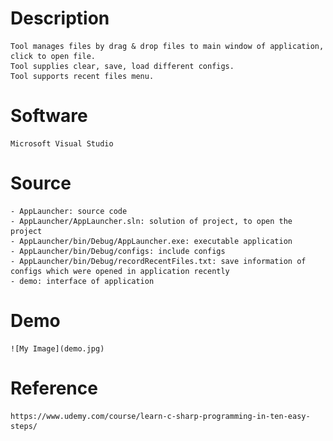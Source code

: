 # Description
    Tool manages files by drag & drop files to main window of application, click to open file. 
    Tool supplies clear, save, load different configs.
    Tool supports recent files menu.
    
# Software
    Microsoft Visual Studio

# Source
    - AppLauncher: source code
    - AppLauncher/AppLauncher.sln: solution of project, to open the project
    - AppLauncher/bin/Debug/AppLauncher.exe: executable application
    - AppLauncher/bin/Debug/configs: include configs
    - AppLauncher/bin/Debug/recordRecentFiles.txt: save information of configs which were opened in application recently
    - demo: interface of application

# Demo
    ![My Image](demo.jpg)

# Reference
    https://www.udemy.com/course/learn-c-sharp-programming-in-ten-easy-steps/